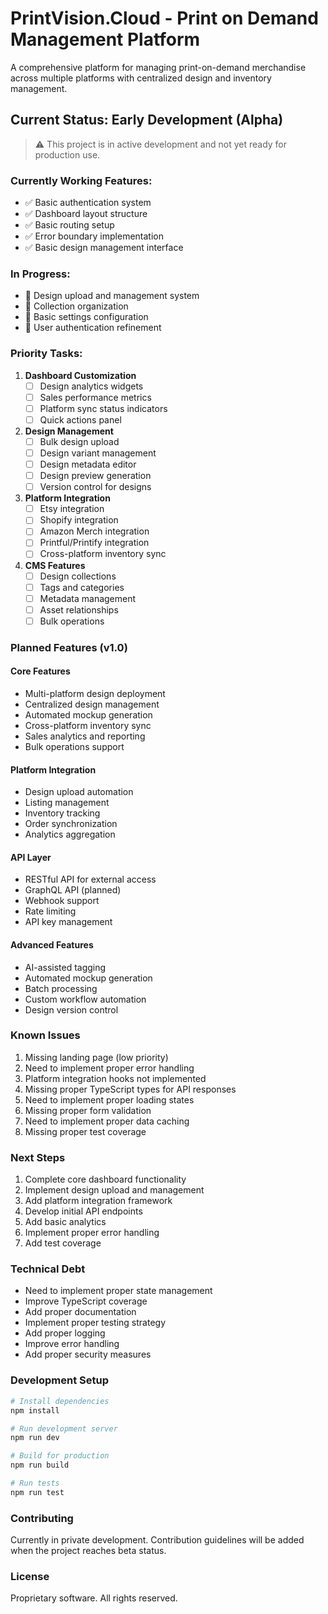 # PrintVision.Cloud - Print on Demand Management Platform

A comprehensive platform for managing print-on-demand merchandise across multiple platforms with centralized design and inventory management.

## Current Status: Early Development (Alpha)

> ⚠️ This project is in active development and not yet ready for production use.

### Currently Working Features:
- ✅ Basic authentication system
- ✅ Dashboard layout structure
- ✅ Basic routing setup
- ✅ Error boundary implementation
- ✅ Basic design management interface

### In Progress:
- 🔨 Design upload and management system
- 🔨 Collection organization
- 🔨 Basic settings configuration
- 🔨 User authentication refinement

### Priority Tasks:
1. **Dashboard Customization**
   - [ ] Design analytics widgets
   - [ ] Sales performance metrics
   - [ ] Platform sync status indicators
   - [ ] Quick actions panel

2. **Design Management**
   - [ ] Bulk design upload
   - [ ] Design variant management
   - [ ] Design metadata editor
   - [ ] Design preview generation
   - [ ] Version control for designs

3. **Platform Integration**
   - [ ] Etsy integration
   - [ ] Shopify integration
   - [ ] Amazon Merch integration
   - [ ] Printful/Printify integration
   - [ ] Cross-platform inventory sync

4. **CMS Features**
   - [ ] Design collections
   - [ ] Tags and categories
   - [ ] Metadata management
   - [ ] Asset relationships
   - [ ] Bulk operations

### Planned Features (v1.0)

#### Core Features
- Multi-platform design deployment
- Centralized design management
- Automated mockup generation
- Cross-platform inventory sync
- Sales analytics and reporting
- Bulk operations support

#### Platform Integration
- Design upload automation
- Listing management
- Inventory tracking
- Order synchronization
- Analytics aggregation

#### API Layer
- RESTful API for external access
- GraphQL API (planned)
- Webhook support
- Rate limiting
- API key management

#### Advanced Features
- AI-assisted tagging
- Automated mockup generation
- Batch processing
- Custom workflow automation
- Design version control

### Known Issues
1. Missing landing page (low priority)
2. Need to implement proper error handling
3. Platform integration hooks not implemented
4. Missing proper TypeScript types for API responses
5. Need to implement proper loading states
6. Missing proper form validation
7. Need to implement proper data caching
8. Missing proper test coverage

### Next Steps
1. Complete core dashboard functionality
2. Implement design upload and management
3. Add platform integration framework
4. Develop initial API endpoints
5. Add basic analytics
6. Implement proper error handling
7. Add test coverage

### Technical Debt
- Need to implement proper state management
- Improve TypeScript coverage
- Add proper documentation
- Implement proper testing strategy
- Add proper logging
- Improve error handling
- Add proper security measures

### Development Setup
```bash
# Install dependencies
npm install

# Run development server
npm run dev

# Build for production
npm run build

# Run tests
npm run test
```

### Contributing
Currently in private development. Contribution guidelines will be added when the project reaches beta status.

### License
Proprietary software. All rights reserved.
